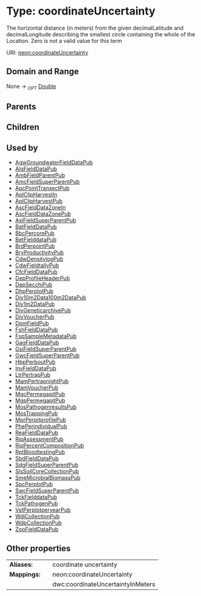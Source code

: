 
# Type: coordinateUncertainty


The horizontal distance (in meters) from the given decimalLatitude and decimalLongitude describing the smallest circle containing the whole of the Location. Zero is not a valid value for this term

URI: [neon:coordinateUncertainty](https://data.neonscience.org/coordinateUncertainty)


## Domain and Range

None ->  <sub>OPT</sub> [Double](types/Double.md)

## Parents


## Children


## Used by

 * [AgwGroundwaterFieldDataPub](AgwGroundwaterFieldDataPub.md)
 * [AlgFieldDataPub](AlgFieldDataPub.md)
 * [AmbFieldParentPub](AmbFieldParentPub.md)
 * [AmcFieldSuperParentPub](AmcFieldSuperParentPub.md)
 * [ApcPointTransectPub](ApcPointTransectPub.md)
 * [AplClipHarvestIn](AplClipHarvestIn.md)
 * [AplClipHarvestPub](AplClipHarvestPub.md)
 * [AscFieldDataZoneIn](AscFieldDataZoneIn.md)
 * [AscFieldDataZonePub](AscFieldDataZonePub.md)
 * [AsiFieldSuperParentPub](AsiFieldSuperParentPub.md)
 * [BatFieldDataPub](BatFieldDataPub.md)
 * [BbcPercorePub](BbcPercorePub.md)
 * [BetFielddataPub](BetFielddataPub.md)
 * [BrdPerpointPub](BrdPerpointPub.md)
 * [BryProductivityPub](BryProductivityPub.md)
 * [CdwDensitylogPub](CdwDensitylogPub.md)
 * [CdwFieldtallyPub](CdwFieldtallyPub.md)
 * [CfcFieldDataPub](CfcFieldDataPub.md)
 * [DepProfileHeaderPub](DepProfileHeaderPub.md)
 * [DepSecchiPub](DepSecchiPub.md)
 * [DhpPerplotPub](DhpPerplotPub.md)
 * [Div10m2Data100m2DataPub](Div10m2Data100m2DataPub.md)
 * [Div1m2DataPub](Div1m2DataPub.md)
 * [DivGeneticarchivePub](DivGeneticarchivePub.md)
 * [DivVoucherPub](DivVoucherPub.md)
 * [DpmFieldPub](DpmFieldPub.md)
 * [FshFieldDataPub](FshFieldDataPub.md)
 * [FspSampleMetadataPub](FspSampleMetadataPub.md)
 * [GagFieldDataPub](GagFieldDataPub.md)
 * [GsiFieldSuperParentPub](GsiFieldSuperParentPub.md)
 * [GwcFieldSuperParentPub](GwcFieldSuperParentPub.md)
 * [HbpPerboutPub](HbpPerboutPub.md)
 * [InvFieldDataPub](InvFieldDataPub.md)
 * [LtrPertrapPub](LtrPertrapPub.md)
 * [MamPertrapnightPub](MamPertrapnightPub.md)
 * [MamVoucherPub](MamVoucherPub.md)
 * [MgcPermegapitPub](MgcPermegapitPub.md)
 * [MgpPermegapitPub](MgpPermegapitPub.md)
 * [MosPathogenresultsPub](MosPathogenresultsPub.md)
 * [MosTrappingPub](MosTrappingPub.md)
 * [MprPerpitprofilePub](MprPerpitprofilePub.md)
 * [PhePerindividualPub](PhePerindividualPub.md)
 * [ReaFieldDataPub](ReaFieldDataPub.md)
 * [RipAssessmentPub](RipAssessmentPub.md)
 * [RipPercentCompositionPub](RipPercentCompositionPub.md)
 * [RptBloodtestingPub](RptBloodtestingPub.md)
 * [SbdFieldDataPub](SbdFieldDataPub.md)
 * [SdgFieldSuperParentPub](SdgFieldSuperParentPub.md)
 * [SlsSoilCoreCollectionPub](SlsSoilCoreCollectionPub.md)
 * [SmeMicrobialBiomassPub](SmeMicrobialBiomassPub.md)
 * [SpcPerplotPub](SpcPerplotPub.md)
 * [SwcFieldSuperParentPub](SwcFieldSuperParentPub.md)
 * [TckFielddataPub](TckFielddataPub.md)
 * [TckPathogenPub](TckPathogenPub.md)
 * [VstPerplotperyearPub](VstPerplotperyearPub.md)
 * [WdiCollectionPub](WdiCollectionPub.md)
 * [WdpCollectionPub](WdpCollectionPub.md)
 * [ZooFieldDataPub](ZooFieldDataPub.md)

## Other properties

|  |  |  |
| --- | --- | --- |
| **Aliases:** | | coordinate uncertainty |
| **Mappings:** | | neon:coordinateUncertainty |
|  | | dwc:coordinateUncertaintyInMeters |

